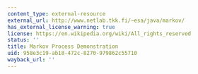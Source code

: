 ```yaml
---
content_type: external-resource
external_url: http://www.netlab.tkk.fi/~esa/java/markov/
has_external_license_warning: true
license: https://en.wikipedia.org/wiki/All_rights_reserved
status: ''
title: Markov Process Demonstration
uid: 958e3c19-ab18-472c-8270-979862c55710
wayback_url: ''
---
```

